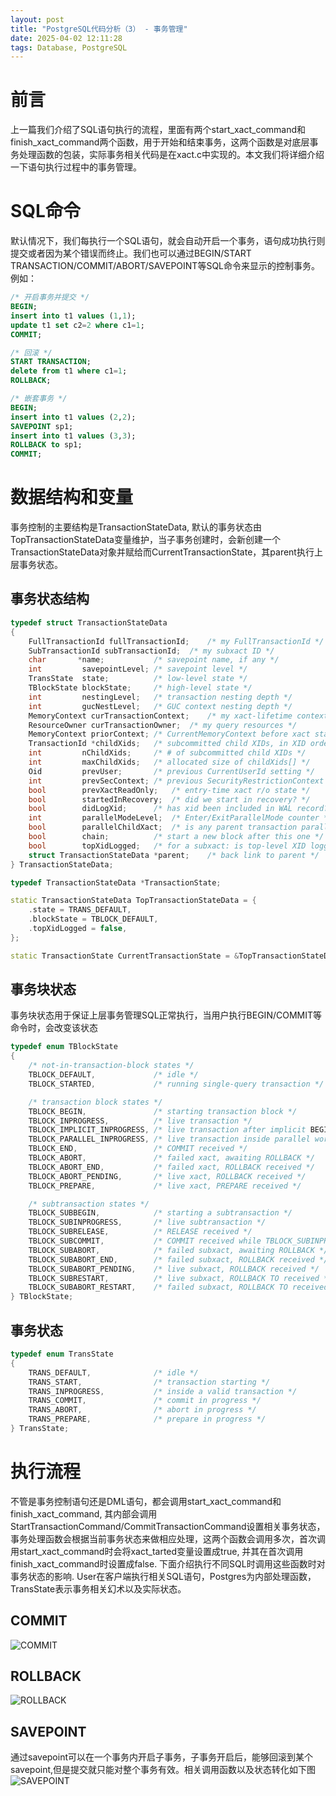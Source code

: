 ```yaml
---
layout: post
title: "PostgreSQL代码分析（3） - 事务管理"
date: 2025-04-02 12:11:28
tags: Database, PostgreSQL
---
```


# 前言
上一篇我们介绍了SQL语句执行的流程，里面有两个start\_xact\_command和finish\_xact\_command两个函数，用于开始和结束事务，这两个函数是对底层事务处理函数的包装，实际事务相关代码是在xact.c中实现的。本文我们将详细介绍一下语句执行过程中的事务管理。

# SQL命令
默认情况下，我们每执行一个SQL语句，就会自动开启一个事务，语句成功执行则提交或者因为某个错误而终止。我们也可以通过BEGIN/START TRANSACTION/COMMIT/ABORT/SAVEPOINT等SQL命令来显示的控制事务。例如：
```sql
/* 开启事务并提交 */
BEGIN;
insert into t1 values (1,1);
update t1 set c2=2 where c1=1;
COMMIT;

/* 回滚 */
START TRANSACTION;
delete from t1 where c1=1;
ROLLBACK;

/* 嵌套事务 */
BEGIN;
insert into t1 values (2,2);
SAVEPOINT sp1;
insert into t1 values (3,3);
ROLLBACK to sp1;
COMMIT;
```

# 数据结构和变量
事务控制的主要结构是TransactionStateData, 默认的事务状态由TopTransactionStateData变量维护，当子事务创建时，会新创建一个TransactionStateData对象并赋给而CurrentTransactionState，其parent执行上层事务状态。

## 事务状态结构

```c++
typedef struct TransactionStateData
{
	FullTransactionId fullTransactionId;	/* my FullTransactionId */
	SubTransactionId subTransactionId;	/* my subxact ID */
	char	   *name;			/* savepoint name, if any */
	int			savepointLevel; /* savepoint level */
	TransState	state;			/* low-level state */
	TBlockState blockState;		/* high-level state */
	int			nestingLevel;	/* transaction nesting depth */
	int			gucNestLevel;	/* GUC context nesting depth */
	MemoryContext curTransactionContext;	/* my xact-lifetime context */
	ResourceOwner curTransactionOwner;	/* my query resources */
	MemoryContext priorContext; /* CurrentMemoryContext before xact started */
	TransactionId *childXids;	/* subcommitted child XIDs, in XID order */
	int			nChildXids;		/* # of subcommitted child XIDs */
	int			maxChildXids;	/* allocated size of childXids[] */
	Oid			prevUser;		/* previous CurrentUserId setting */
	int			prevSecContext; /* previous SecurityRestrictionContext */
	bool		prevXactReadOnly;	/* entry-time xact r/o state */
	bool		startedInRecovery;	/* did we start in recovery? */
	bool		didLogXid;		/* has xid been included in WAL record? */
	int			parallelModeLevel;	/* Enter/ExitParallelMode counter */
	bool		parallelChildXact;	/* is any parent transaction parallel? */
	bool		chain;			/* start a new block after this one */
	bool		topXidLogged;	/* for a subxact: is top-level XID logged? */
	struct TransactionStateData *parent;	/* back link to parent */
} TransactionStateData;

typedef TransactionStateData *TransactionState;

static TransactionStateData TopTransactionStateData = {
	.state = TRANS_DEFAULT,
	.blockState = TBLOCK_DEFAULT,
	.topXidLogged = false,
};

static TransactionState CurrentTransactionState = &TopTransactionStateData;
```
## 事务块状态
事务块状态用于保证上层事务管理SQL正常执行，当用户执行BEGIN/COMMIT等命令时，会改变该状态

```c++
typedef enum TBlockState
{
	/* not-in-transaction-block states */
	TBLOCK_DEFAULT,				/* idle */
	TBLOCK_STARTED,				/* running single-query transaction */

	/* transaction block states */
	TBLOCK_BEGIN,				/* starting transaction block */
	TBLOCK_INPROGRESS,			/* live transaction */
	TBLOCK_IMPLICIT_INPROGRESS, /* live transaction after implicit BEGIN */
	TBLOCK_PARALLEL_INPROGRESS, /* live transaction inside parallel worker */
	TBLOCK_END,					/* COMMIT received */
	TBLOCK_ABORT,				/* failed xact, awaiting ROLLBACK */
	TBLOCK_ABORT_END,			/* failed xact, ROLLBACK received */
	TBLOCK_ABORT_PENDING,		/* live xact, ROLLBACK received */
	TBLOCK_PREPARE,				/* live xact, PREPARE received */

	/* subtransaction states */
	TBLOCK_SUBBEGIN,			/* starting a subtransaction */
	TBLOCK_SUBINPROGRESS,		/* live subtransaction */
	TBLOCK_SUBRELEASE,			/* RELEASE received */
	TBLOCK_SUBCOMMIT,			/* COMMIT received while TBLOCK_SUBINPROGRESS */
	TBLOCK_SUBABORT,			/* failed subxact, awaiting ROLLBACK */
	TBLOCK_SUBABORT_END,		/* failed subxact, ROLLBACK received */
	TBLOCK_SUBABORT_PENDING,	/* live subxact, ROLLBACK received */
	TBLOCK_SUBRESTART,			/* live subxact, ROLLBACK TO received */
	TBLOCK_SUBABORT_RESTART,	/* failed subxact, ROLLBACK TO received */
} TBlockState;

```

## 事务状态

```c++
typedef enum TransState
{
	TRANS_DEFAULT,				/* idle */
	TRANS_START,				/* transaction starting */
	TRANS_INPROGRESS,			/* inside a valid transaction */
	TRANS_COMMIT,				/* commit in progress */
	TRANS_ABORT,				/* abort in progress */
	TRANS_PREPARE,				/* prepare in progress */
} TransState;
```

# 执行流程
不管是事务控制语句还是DML语句，都会调用start\_xact\_command和finish\_xact\_command, 其内部会调用StartTransactionCommand/CommitTransactionCommand设置相关事务状态，事务处理函数会根据当前事务状态来做相应处理，这两个函数会调用多次，首次调用start\_xact\_command时会将xact\_tarted变量设置成true, 并其在首次调用finish\_xact\_command时设置成false. 下面介绍执行不同SQL时调用这些函数时对事务状态的影响. User在客户端执行相关SQL语句，Postgres为内部处理函数，TransState表示事务相关幻术以及实际状态。

## COMMIT
![COMMIT](/images/2025/commit.png)

## ROLLBACK

![ROLLBACK](/images/2025/abort.png)

## SAVEPOINT
通过savepoint可以在一个事务内开启子事务，子事务开启后，能够回滚到某个savepoint,但是提交就只能对整个事务有效。相关调用函数以及状态转化如下图 
![SAVEPOINT](/images/2025/sp.png)
